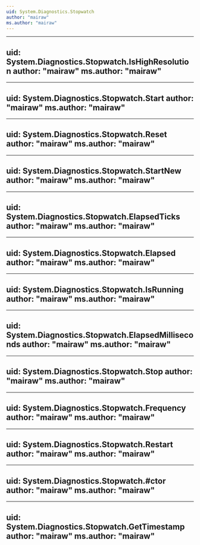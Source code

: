 ```yaml
---
uid: System.Diagnostics.Stopwatch
author: "mairaw"
ms.author: "mairaw"
---
```


---
uid: System.Diagnostics.Stopwatch.IsHighResolution
author: "mairaw"
ms.author: "mairaw"
---

---
uid: System.Diagnostics.Stopwatch.Start
author: "mairaw"
ms.author: "mairaw"
---

---
uid: System.Diagnostics.Stopwatch.Reset
author: "mairaw"
ms.author: "mairaw"
---

---
uid: System.Diagnostics.Stopwatch.StartNew
author: "mairaw"
ms.author: "mairaw"
---

---
uid: System.Diagnostics.Stopwatch.ElapsedTicks
author: "mairaw"
ms.author: "mairaw"
---

---
uid: System.Diagnostics.Stopwatch.Elapsed
author: "mairaw"
ms.author: "mairaw"
---

---
uid: System.Diagnostics.Stopwatch.IsRunning
author: "mairaw"
ms.author: "mairaw"
---

---
uid: System.Diagnostics.Stopwatch.ElapsedMilliseconds
author: "mairaw"
ms.author: "mairaw"
---

---
uid: System.Diagnostics.Stopwatch.Stop
author: "mairaw"
ms.author: "mairaw"
---

---
uid: System.Diagnostics.Stopwatch.Frequency
author: "mairaw"
ms.author: "mairaw"
---

---
uid: System.Diagnostics.Stopwatch.Restart
author: "mairaw"
ms.author: "mairaw"
---

---
uid: System.Diagnostics.Stopwatch.#ctor
author: "mairaw"
ms.author: "mairaw"
---

---
uid: System.Diagnostics.Stopwatch.GetTimestamp
author: "mairaw"
ms.author: "mairaw"
---
